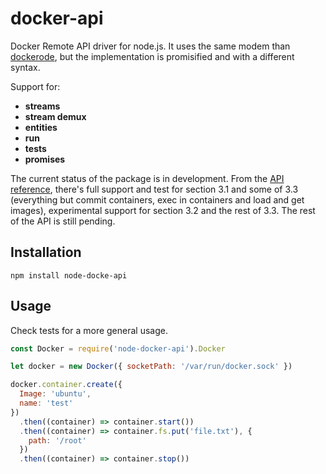 # docker-api

Docker Remote API driver for node.js. It uses the same modem than [dockerode](https://github.com/apocas/docker), but the implementation is promisified and with a different syntax.

Support for:

* **streams**
* **stream demux**
* **entities**
* **run**
* **tests**
* **promises**

The current status of the package is in development. From the [API reference](https://docs.docker.com/engine/reference/api/docker_remote_api_v1.24), there's full support and test for section 3.1 and some of 3.3 (everything but commit containers, exec in containers and load and get images), experimental support for section 3.2 and the rest of 3.3. The rest of the API is still pending.

## Installation

`npm install node-docke-api`

## Usage

Check tests for a more general usage. 

``` js
const Docker = require('node-docker-api').Docker

let docker = new Docker({ socketPath: '/var/run/docker.sock' })

docker.container.create({ 
  Image: 'ubuntu', 
  name: 'test'
})
  .then((container) => container.start())
  .then((container) => container.fs.put('file.txt'), {
    path: '/root'
  })
  .then((container) => container.stop())
```
